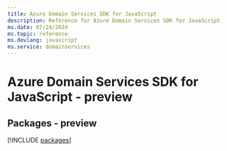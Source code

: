 ```yaml
---
title: Azure Domain Services SDK for JavaScript
description: Reference for Azure Domain Services SDK for JavaScript
ms.date: 07/24/2024
ms.topic: reference
ms.devlang: javascript
ms.service: domainservices
---
```

# Azure Domain Services SDK for JavaScript - preview
## Packages - preview
[!INCLUDE [packages](domain-services-index.md)]